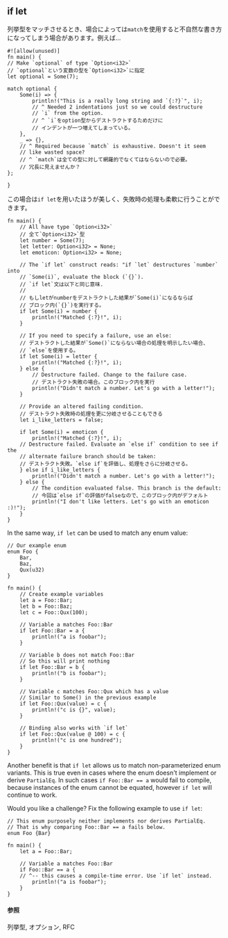 ## if let

列挙型をマッチさせるとき、場合によっては`match`を使用すると不自然な書き方になってしまう場合があります。例えば\...

    #![allow(unused)]
    fn main() {
    // Make `optional` of type `Option<i32>`
    // `optional`という変数の型を`Option<i32>`に指定
    let optional = Some(7);

    match optional {
        Some(i) => {
            println!("This is a really long string and `{:?}`", i);
            // ^ Needed 2 indentations just so we could destructure
            // `i` from the option.
            // ^ `i`をoption型からデストラクトするためだけに
            // インデントが一つ増えてしまっている。
        },
        _ => {},
        // ^ Required because `match` is exhaustive. Doesn't it seem
        // like wasted space?
        // ^ `match`は全ての型に対して網羅的でなくてはならないので必要。
        // 冗長に見えませんか？
    };

    }

この場合は`if let`を用いたほうが美しく、失敗時の処理も柔軟に行うことができます。

    fn main() {
        // All have type `Option<i32>`
        // 全て`Option<i32>`型
        let number = Some(7);
        let letter: Option<i32> = None;
        let emoticon: Option<i32> = None;

        // The `if let` construct reads: "if `let` destructures `number` into
        // `Some(i)`, evaluate the block (`{}`).
        // `if let`文は以下と同じ意味.
        //
        // もしletがnumberをデストラクトした結果が`Some(i)`になるならば
        // ブロック内(`{}`)を実行する。
        if let Some(i) = number {
            println!("Matched {:?}!", i);
        }

        // If you need to specify a failure, use an else:
        // デストラクトした結果が`Some()`にならない場合の処理を明示したい場合、
        // `else`を使用する。
        if let Some(i) = letter {
            println!("Matched {:?}!", i);
        } else {
            // Destructure failed. Change to the failure case.
            // デストラクト失敗の場合。このブロック内を実行
            println!("Didn't match a number. Let's go with a letter!");
        }

        // Provide an altered failing condition.
        // デストラクト失敗時の処理を更に分岐させることもできる
        let i_like_letters = false;

        if let Some(i) = emoticon {
            println!("Matched {:?}!", i);
        // Destructure failed. Evaluate an `else if` condition to see if the
        // alternate failure branch should be taken:
        // デストラクト失敗。`else if`を評価し、処理をさらに分岐させる。
        } else if i_like_letters {
            println!("Didn't match a number. Let's go with a letter!");
        } else {
            // The condition evaluated false. This branch is the default:
            // 今回は`else if`の評価がfalseなので、このブロック内がデフォルト
            println!("I don't like letters. Let's go with an emoticon :)!");
        }
    }

In the same way, `if let` can be used to match any enum value:

    // Our example enum
    enum Foo {
        Bar,
        Baz,
        Qux(u32)
    }

    fn main() {
        // Create example variables
        let a = Foo::Bar;
        let b = Foo::Baz;
        let c = Foo::Qux(100);
        
        // Variable a matches Foo::Bar
        if let Foo::Bar = a {
            println!("a is foobar");
        }
        
        // Variable b does not match Foo::Bar
        // So this will print nothing
        if let Foo::Bar = b {
            println!("b is foobar");
        }
        
        // Variable c matches Foo::Qux which has a value
        // Similar to Some() in the previous example
        if let Foo::Qux(value) = c {
            println!("c is {}", value);
        }

        // Binding also works with `if let`
        if let Foo::Qux(value @ 100) = c {
            println!("c is one hundred");
        }
    }

Another benefit is that `if let` allows us to match non-parameterized
enum variants. This is true even in cases where the enum doesn\'t
implement or derive `PartialEq`. In such cases `if Foo::Bar == a` would
fail to compile, because instances of the enum cannot be equated,
however `if let` will continue to work.

Would you like a challenge? Fix the following example to use `if let`:

    // This enum purposely neither implements nor derives PartialEq.
    // That is why comparing Foo::Bar == a fails below.
    enum Foo {Bar}

    fn main() {
        let a = Foo::Bar;

        // Variable a matches Foo::Bar
        if Foo::Bar == a {
        // ^-- this causes a compile-time error. Use `if let` instead.
            println!("a is foobar");
        }
    }

#### 参照

列挙型, オプション,
RFC

